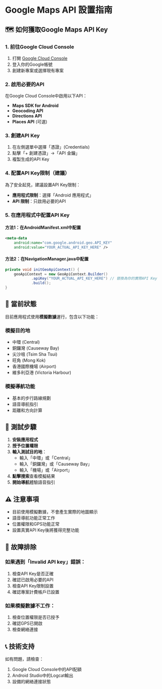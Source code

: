 # Google Maps API 設置指南

## 🗺️ 如何獲取Google Maps API Key

### 1. 前往Google Cloud Console
1. 打開 [Google Cloud Console](https://console.cloud.google.com/)
2. 登入你的Google帳號
3. 創建新專案或選擇現有專案

### 2. 啟用必要的API
在Google Cloud Console中啟用以下API：
- **Maps SDK for Android**
- **Geocoding API**
- **Directions API**
- **Places API** (可選)

### 3. 創建API Key
1. 在左側選單中選擇「憑證」(Credentials)
2. 點擊「+ 創建憑證」→「API 金鑰」
3. 複製生成的API Key

### 4. 配置API Key限制（建議）
為了安全起見，建議設置API Key限制：
- **應用程式限制**：選擇「Android 應用程式」
- **API 限制**：只啟用必要的API

### 5. 在應用程式中配置API Key

#### 方法1：在AndroidManifest.xml中配置
```xml
<meta-data
    android:name="com.google.android.geo.API_KEY"
    android:value="YOUR_ACTUAL_API_KEY_HERE" />
```

#### 方法2：在NavigationManager.java中配置
```java
private void initGeoApiContext() {
    geoApiContext = new GeoApiContext.Builder()
            .apiKey("YOUR_ACTUAL_API_KEY_HERE") // 替換為你的實際API Key
            .build();
}
```

## 🚀 當前狀態

目前應用程式使用**模擬數據**運行，包含以下功能：

### 模擬目的地
- 中環 (Central)
- 銅鑼灣 (Causeway Bay)
- 尖沙咀 (Tsim Sha Tsui)
- 旺角 (Mong Kok)
- 香港國際機場 (Airport)
- 維多利亞港 (Victoria Harbour)

### 模擬導航功能
- 基本的步行路線規劃
- 語音導航指引
- 距離和方向計算

## 📝 測試步驟

1. **安裝應用程式**
2. **授予位置權限**
3. **輸入測試目的地**：
   - 輸入「中環」或「Central」
   - 輸入「銅鑼灣」或「Causeway Bay」
   - 輸入「機場」或「Airport」
4. **點擊搜索**查看模擬結果
5. **開始導航**體驗語音指引

## ⚠️ 注意事項

- 目前使用模擬數據，不會產生實際的地圖顯示
- 語音導航功能正常工作
- 位置權限和GPS功能正常
- 設置真實API Key後將獲得完整功能

## 🔧 故障排除

### 如果遇到「Invalid API key」錯誤：
1. 檢查API Key是否正確
2. 確認已啟用必要的API
3. 檢查API Key限制設置
4. 確認專案計費帳戶已設置

### 如果模擬數據不工作：
1. 檢查位置權限是否已授予
2. 確認GPS已開啟
3. 檢查網絡連接

## 📞 技術支持

如有問題，請檢查：
1. Google Cloud Console中的API配額
2. Android Studio中的Logcat輸出
3. 設備的網絡連接狀態

